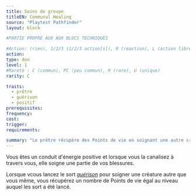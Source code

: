 ```yaml
---
title: Soins de groupe
titleEN: Communal Healing
source: "Playtest Pathfinder"
layout: block

#PARTIE PROPRE AUX AUX BLOCS TECHNIQUES

#Action: (rien), 1/2/3 (1/2/3 action[s]), R (réaction), L (action libre)
action: 
type: don
level: 1
#Rareté : C (commun), PC (peu commun), R (rare), U (unique)
rarity: C

traits:
  - prêtre
  - guérison
  - positif
prerequisites: 
frequency: 
cost:
trigger: 
requirements:

summary: "Le prêtre récupère des Points de vie en soignant une autre créature."
---
```


Vous êtes un conduit d'énergie positive et lorsque vous la canalisez à travers vous, elle soigne une partie de vos blessures.

Lorsque vcous lancez le sort [*guérison*](/sorts/guérison.html) pour soigner une créature autre que vous même, vous récupérez un nombre de Points de vie égal au niveau auquel les sort a été lancé.
